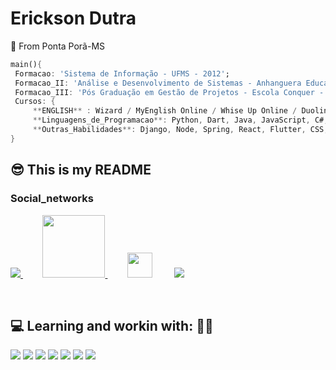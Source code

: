 # Erickson Dutra
 📍 From Ponta Porã-MS
 ``` dart
 main(){
  Formacao: 'Sistema de Informação - UFMS - 2012';
  Formacao_II: 'Análise e Desenvolvimento de Sistemas - Anhanguera Educacional - 2020/2021';
  Formacao_III: 'Pós Graduação em Gestão de Projetos - Escola Conquer - 2022';
  Cursos: {
      **ENGLISH** : Wizard / MyEnglish Online / Whise Up Online / Duolingo;
      **Linguagens_de_Programacao**: Python, Dart, Java, JavaScript, C#;
      **Outras_Habilidades**: Django, Node, Spring, React, Flutter, CSS, HTML, Power BI;
 } 
 ```
 
## 😎 This is my README

 
 ### Social_networks 
 <div>
 <p>

  <a href="https://www.linkedin.com/in/erickson-dutra-b8673453/" target="_blank" title="LinkedIn">
    <img src="https://img.shields.io/badge/-LinkedIn-%230077B5?style=for-the-badge&logo=linkedin&logoColor=white" target="_blank">
  </a> &nbsp &nbsp &nbsp &nbsp
  <a href="mailto:ericksond10@gmail.com" target="_blank" title="Email">
    <img src="https://logodownload.org/wp-content/uploads/2018/03/gmail-logo-1-1-2048x471.png" width="100px">
  </a> &nbsp &nbsp &nbsp &nbsp
    <a href="https://twitter.com/ErickSon_Dut" target="_blank" title="Twitter">
    <img src="https://images.vexels.com/media/users/3/137419/isolated/preview/b1a3fab214230557053ed1c4bf17b46c-logotipo-do-iacute-cone-do-twitter-by-vexels.png" width="40px"></a> &nbsp &nbsp &nbsp &nbsp
    <a href="https://www.instagram.com/ericksdutra/" target="_blank" title="Instagram">
    <img src="https://img.shields.io/badge/-Instagram-%23E4405F?style=for-the-badge&logo=instagram&logoColor=white" target="_blank">
  </a>
</p>
 </div>
<br>
<h2>   💻 Learning and workin with:  👨‍💻 </h2>
 <p> 
<img src="https://img.shields.io/static/v1?label=*Working*&message=Dart&color=green&style=plastic&logo=Dart/">
<img src="https://img.shields.io/static/v1?label=*Working*&message=Flutter&color=red&style=plastic&logo=flutter/">
<img src="https://img.shields.io/static/v1?label=Focus01&message=React&color=blue&style=plastic&logo=react"/>
 <img src="https://img.shields.io/static/v1?label=Focus02&message=Python&color=yellow&style=plastic&logo=Python"/>
<img src="https://img.shields.io/static/v1?label=Focus03&message=Java&color=purple&style=plastic&logo=Java"/>
<img src="https://img.shields.io/static/v1?label=Focus04&message=Django&color=brown&style=plastic&logo=python"/>
<img src="https://img.shields.io/static/v1?label=Focus05&message=Csharp&color=grey&style=plastic&logo=csharp"/>

